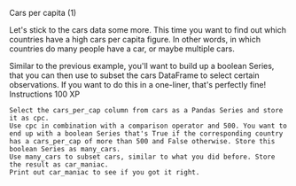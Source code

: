 Cars per capita (1)

Let's stick to the cars data some more. This time you want to find out which countries have a high cars per capita figure. In other words, in which countries 
do many people have a car, or maybe multiple cars.

Similar to the previous example, you'll want to build up a boolean Series, that you can then use to subset the cars DataFrame to select certain observations. 
If you want to do this in a one-liner, that's perfectly fine!
Instructions
100 XP

    Select the cars_per_cap column from cars as a Pandas Series and store it as cpc.
    Use cpc in combination with a comparison operator and 500. You want to end up with a boolean Series that's True if the corresponding country 
    has a cars_per_cap of more than 500 and False otherwise. Store this boolean Series as many_cars.
    Use many_cars to subset cars, similar to what you did before. Store the result as car_maniac.
    Print out car_maniac to see if you got it right.

    